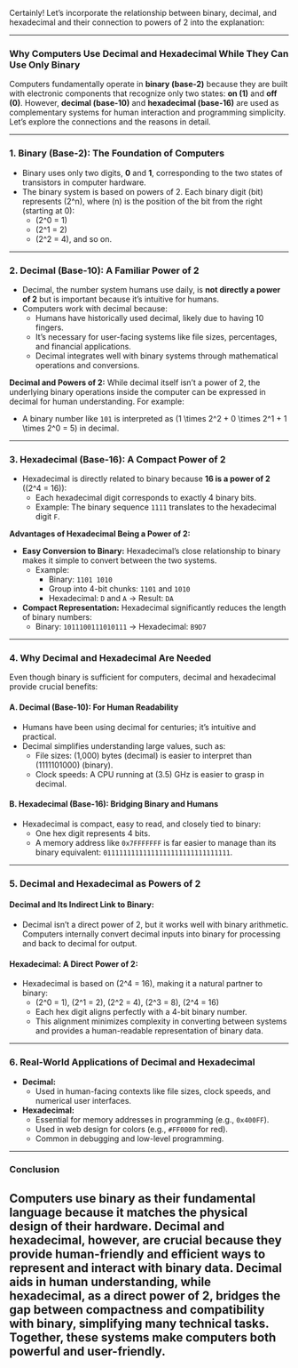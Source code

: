 Certainly! Let’s incorporate the relationship between binary, decimal, and hexadecimal and their connection to powers of 2 into the explanation:

---

### **Why Computers Use Decimal and Hexadecimal While They Can Use Only Binary**

Computers fundamentally operate in **binary (base-2)** because they are built with electronic components that recognize only two states: **on (1)** and **off (0)**. However, **decimal (base-10)** and **hexadecimal (base-16)** are used as complementary systems for human interaction and programming simplicity. Let’s explore the connections and the reasons in detail.

---

### **1. Binary (Base-2): The Foundation of Computers**
- Binary uses only two digits, **0** and **1**, corresponding to the two states of transistors in computer hardware.
- The binary system is based on powers of 2. Each binary digit (bit) represents \(2^n\), where \(n\) is the position of the bit from the right (starting at 0):
  - \(2^0 = 1\)
  - \(2^1 = 2\)
  - \(2^2 = 4\), and so on.

---

### **2. Decimal (Base-10): A Familiar Power of 2**
- Decimal, the number system humans use daily, is **not directly a power of 2** but is important because it’s intuitive for humans.
- Computers work with decimal because:
  - Humans have historically used decimal, likely due to having 10 fingers.
  - It’s necessary for user-facing systems like file sizes, percentages, and financial applications.
  - Decimal integrates well with binary systems through mathematical operations and conversions.

**Decimal and Powers of 2:**
While decimal itself isn’t a power of 2, the underlying binary operations inside the computer can be expressed in decimal for human understanding. For example:
  - A binary number like `101` is interpreted as \(1 \times 2^2 + 0 \times 2^1 + 1 \times 2^0 = 5\) in decimal.

---

### **3. Hexadecimal (Base-16): A Compact Power of 2**
- Hexadecimal is directly related to binary because **16 is a power of 2** (\(2^4 = 16\)):
  - Each hexadecimal digit corresponds to exactly 4 binary bits.
  - Example: The binary sequence `1111` translates to the hexadecimal digit `F`.

**Advantages of Hexadecimal Being a Power of 2:**
- **Easy Conversion to Binary:** Hexadecimal’s close relationship to binary makes it simple to convert between the two systems.
  - Example:
    - Binary: `1101 1010`
    - Group into 4-bit chunks: `1101` and `1010`
    - Hexadecimal: `D` and `A` → Result: `DA`
- **Compact Representation:** Hexadecimal significantly reduces the length of binary numbers:
  - Binary: `1011100111010111` → Hexadecimal: `B9D7`

---

### **4. Why Decimal and Hexadecimal Are Needed**
Even though binary is sufficient for computers, decimal and hexadecimal provide crucial benefits:

#### **A. Decimal (Base-10): For Human Readability**
- Humans have been using decimal for centuries; it’s intuitive and practical.
- Decimal simplifies understanding large values, such as:
  - File sizes: \(1,000\) bytes (decimal) is easier to interpret than \(1111101000\) (binary).
  - Clock speeds: A CPU running at \(3.5\) GHz is easier to grasp in decimal.

#### **B. Hexadecimal (Base-16): Bridging Binary and Humans**
- Hexadecimal is compact, easy to read, and closely tied to binary:
  - One hex digit represents 4 bits.
  - A memory address like `0x7FFFFFFF` is far easier to manage than its binary equivalent: `01111111111111111111111111111111`.

---

### **5. Decimal and Hexadecimal as Powers of 2**
#### **Decimal and Its Indirect Link to Binary:**
- Decimal isn’t a direct power of 2, but it works well with binary arithmetic. Computers internally convert decimal inputs into binary for processing and back to decimal for output.

#### **Hexadecimal: A Direct Power of 2:**
- Hexadecimal is based on \(2^4 = 16\), making it a natural partner to binary:
  - \(2^0 = 1\), \(2^1 = 2\), \(2^2 = 4\), \(2^3 = 8\), \(2^4 = 16\)
  - Each hex digit aligns perfectly with a 4-bit binary number.
  - This alignment minimizes complexity in converting between systems and provides a human-readable representation of binary data.

---

### **6. Real-World Applications of Decimal and Hexadecimal**
- **Decimal:**
  - Used in human-facing contexts like file sizes, clock speeds, and numerical user interfaces.
- **Hexadecimal:**
  - Essential for memory addresses in programming (e.g., `0x400FF`).
  - Used in web design for colors (e.g., `#FF0000` for red).
  - Common in debugging and low-level programming.

---

### **Conclusion**
Computers use binary as their fundamental language because it matches the physical design of their hardware. Decimal and hexadecimal, however, are crucial because they provide human-friendly and efficient ways to represent and interact with binary data. Decimal aids in human understanding, while hexadecimal, as a direct power of 2, bridges the gap between compactness and compatibility with binary, simplifying many technical tasks. Together, these systems make computers both powerful and user-friendly.
---